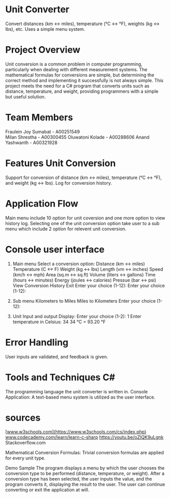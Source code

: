 # Unit Converter
Convert distances (km ↔ miles), temperature (°C ↔ °F), weights (kg ↔ lbs), etc. Uses a simple menu system.

# Project Overview
Unit conversion is a common problem in computer programming, particularly when dealing with different measurement systems. The mathematical formulas for conversions are simple, but determining the correct method and implementing it successfully is not always simple. This project meets the need for a C# program that converts units such as distance, temperature, and weight, providing programmers with a simple but useful solution.

# Team Members
Fraulein Joy Sumabat - A00251549  
Milan Shrestha - A00300455
Oluwatoni Kolade - A00288606
Anand Yashwanth - A00321928

# Features Unit Conversion
Support for conversion of distance (km ↔ miles), temperature (°C ↔ °F), and weight (kg ↔ lbs).
Log for conversion history.

# Application Flow
Main menu include 10 option for unit coversion and one more option to view history log.
Selecting one of the unit conversion option take user to a sub menu which include 2 option for relevent unit conversion.

# Console user interface
1. Main menu
    Select a conversion option:
     Distance (km <-> miles)
     Temperature (C <-> F)
     Weight (kg <-> lbs)
     Length (vm <-> inches)
     Speed (km/h <-> mph)
     Area (sq.m <-> sq.ft)
     Volume (liters <-> gallons)
     Time (hours <-> minutes)
     Energy (joules <-> calories)
     Pressue (bar <-> psi)
     View Conversion History
     Exit
     Enter  your choice (1-12): Enter your choice (1-12):

2. Sub menu
    Kilometers to Miles
    Miles to Kilometers
    Enter your choice (1-12):

3. Unit Input and output Display:
     Enter your choice (1-2): 1
     Enter temperature in Celsius: 34
     34 °C = 93.20 °F
     
# Error Handling
User inputs are validated, and feedback is given.

# Tools and Techniques C#
The programming language the unit converter is written in.
Console Application: A text-based menu system is utilized as the user interface.

# sources
[www.w3schools.com](https://www.w3schools.com/cs/index.php)
www.codecademy.com/learn/learn-c-sharp
https://youtu.be/oZIQK9uLgnk
Stackoverflow.com

Mathematical Conversion Formulas: Trivial conversion formulas are applied for every unit type.

Demo Sample The program displays a menu by which the user chooses the conversion type to be performed (distance, temperature, or weight). After a conversion type has been selected, the user inputs the value, and the program converts it, displaying the result to the user. The user can continue converting or exit the application at will.
